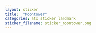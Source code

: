 ```yaml
---
layout: sticker
title:  "Moontower"
categories: atx sticker landmark
sticker_filename: sticker_moontower.png
---
```

